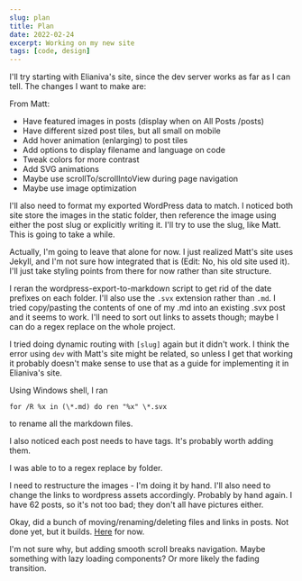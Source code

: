 ```yaml
---
slug: plan
title: Plan
date: 2022-02-24
excerpt: Working on my new site
tags: [code, design]
---
```


<script>
  import CodeBlock from "$lib/components/blog/code-block.svelte";
</script>

I'll try starting with Elianiva's site, since the dev server works as far as I can tell. The changes I want to make are:

From Matt:

- Have featured images in posts (display when on All Posts /posts)
- Have different sized post tiles, but all small on mobile
- Add hover animation (enlarging) to post tiles
- Add options to display filename and language on code
- Tweak colors for more contrast
- Add SVG animations
- Maybe use scrollTo/scrollIntoView during page navigation
- Maybe use image optimization

I'll also need to format my exported WordPress data to match. I noticed both site store the images in the static folder, then reference the image using either the post slug or explicitly writing it. I'll try to use the slug, like Matt. This is going to take a while.

Actually, I'm going to leave that alone for now. I just realized Matt's site uses Jekyll, and I'm not sure how integrated that is (Edit: No, his old site used it). I'll just take styling points from there for now rather than site structure.

I reran the wordpress-export-to-markdown script to get rid of the date prefixes on each folder. I'll also use the `.svx` extension rather than `.md`. I tried copy/pasting the contents of one of my .md into an existing .svx post and it seems to work. I'll need to sort out links to assets though; maybe I can do a regex replace on the whole project.

I tried doing dynamic routing with `[slug]` again but it didn't work. I think the error using `dev` with Matt's site might be related, so unless I get that working it probably doesn't make sense to use that as a guide for implementing it in Elianiva's site.

Using Windows shell, I ran

<CodeBlock lang="shell">

```shell
for /R %x in (\*.md) do ren "%x" \*.svx
```

</CodeBlock>

to rename all the markdown files.

I also noticed each post needs to have tags. It's probably worth adding them.

I was able to to a regex replace by folder.

I need to restructure the images - I'm doing it by hand. I'll also need to change the links to wordpress assets accordingly. Probably by hand again. I have 62 posts, so it's not too bad; they don't all have pictures either.

Okay, did a bunch of moving/renaming/deleting files and links in posts. Not done yet, but it builds. [Here](https://blog.ihtfy.com/) for now.

I'm not sure why, but adding smooth scroll breaks navigation. Maybe something with lazy loading components? Or more likely the fading transition.
